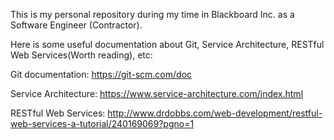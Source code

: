 This is my personal repository during my time in Blackboard Inc. as a Software Engineer (Contractor).

Here is some useful documentation about Git, Service Architecture, RESTful Web Services(Worth reading), etc:

Git documentation: https://git-scm.com/doc

Service Architecture: https://www.service-architecture.com/index.html

RESTful Web Services: http://www.drdobbs.com/web-development/restful-web-services-a-tutorial/240169069?pgno=1
